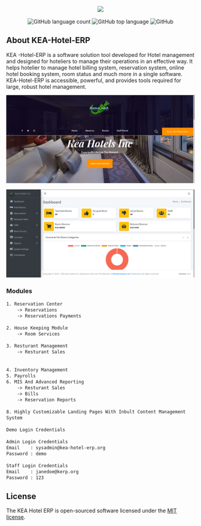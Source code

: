 <p align="center"><img src="https://github.com/MartMbithi/KEA-Hotel-ERP/blob/master/Kea-ERP-Logo.png" width="400"></p>
<p align="center">
    <img alt="GitHub language count" src="https://img.shields.io/github/languages/count/MartDevelopers-Inc/KEA-Hotel-ERP?style=social">
    <img alt="GitHub top language" src="https://img.shields.io/github/languages/top/MartDevelopers-Inc/KEA-Hotel-ERP?style=social">
    <img alt="GitHub" src="https://img.shields.io/github/license/MartDevelopers-Inc/KEA-Hotel-ERP?style=social">
</p>

## About KEA-Hotel-ERP 

KEA -Hotel-ERP is a software solution tool developed for  Hotel management and designed for hoteliers to manage their operations in an effective way. It helps hotelier to manage hotel billing system, reservation system, online hotel booking system,
room status and much more in a single software. KEA-Hotel-ERP is accessible, powerful, and provides tools required for large, robust hotel management.

<p align="center"><img src="https://raw.githubusercontent.com/MartDevelopers-Inc/KEA-Hotel-ERP/master/1.png"></p>
<p align="center"><img src="https://raw.githubusercontent.com/MartDevelopers-Inc/KEA-Hotel-ERP/master/2.png" ></p>

###  Modules 
```
1. Reservation Center
    -> Reservations
    -> Reservations Payments
    
2. House Keeping Module
    -> Room Services
    
3. Resturant Management
    -> Resturant Sales

    
4. Inventory Management
5. Payrolls
6. MIS And Advanced Reporting
    -> Resturant Sales
    -> Bills
    -> Reservation Reports
    
8. Highly Customizable Landing Pages With Inbult Content Management System

Demo Login Credentials

Admin Login Credentials
Email    : sysadmin@kea-hotel-erp.org
Password : demo

Staff Login Credentials
Email    : janedoe@kerp.org
Password : 123
```


## License

The KEA Hotel ERP is open-sourced software licensed under the [MIT license](https://opensource.org/licenses/MIT).
